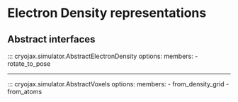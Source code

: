 # Electron Density representations

## Abstract interfaces

::: cryojax.simulator.AbstractElectronDensity
    options:
        members:
            - rotate_to_pose

---

::: cryojax.simulator.AbstractVoxels
    options:
        members:
            - from_density_grid
            - from_atoms